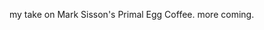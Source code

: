 my take on Mark Sisson's Primal Egg Coffee. more coming.
<!--stackedit_data:
eyJoaXN0b3J5IjpbLTc3OTg4MTM2Nl19
-->